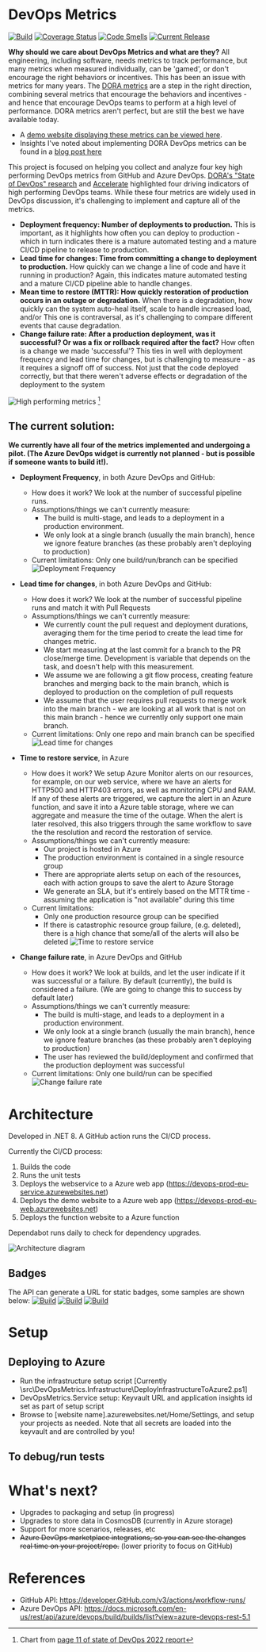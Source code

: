 # DevOps Metrics

[![Build](https://GitHub.com/samsmithnz/DevOpsMetrics/workflows/CI/CD/badge.svg)](https://GitHub.com/samsmithnz/DevOpsMetrics/actions?query=workflow%3ACI%2FCD)
[![Coverage Status](https://coveralls.io/repos/github/samsmithnz/DevOpsMetrics/badge.svg?branch=main)](https://coveralls.io/github/samsmithnz/DevOpsMetrics?branch=main)
[![Code Smells](https://sonarcloud.io/api/project_badges/measure?project=samsmithnz_DevOpsMetrics&metric=code_smells)](https://sonarcloud.io/summary/new_code?id=samsmithnz_DevOpsMetrics)
[![Current Release](https://img.shields.io/github/release/samsmithnz/DevOpsMetrics/all.svg)](https://github.com/samsmithnz/DevOpsMetrics/releases)


**Why should we care about DevOps Metrics and what are they?** All engineering, including software, needs metrics to track performance, but many metrics when measured individually, can be 'gamed', or don't encourage the right behaviors or incentives. This has been an issue with metrics for many years. The [DORA metrics](https://services.google.com/fh/files/misc/state-of-devops-2019.pdf) are a step in the right direction, combining several metrics that encourage the behaviors and incentives - and hence that encourage DevOps teams to perform at a high level of performance.  DORA metrics aren't perfect, but are still the best we have available today.
- A [demo website displaying these metrics can be viewed here](https://devops-prod-eu-web.azurewebsites.net/).
- Insights I've noted about implementing DORA DevOps metrics can be found in a [blog post here](https://samlearnsazure.blog/2020/04/30/high-performing-devops-metrics/)

This project is focused on helping you collect and analyze four key high performing DevOps metrics from GitHub and Azure DevOps. [DORA's "State of DevOps" research](https://cloud.google.com/blog/products/devops-sre/announcing-dora-2021-accelerate-state-of-devops-report) and [Accelerate](https://www.amazon.com/Accelerate-Software-Performing-Technology-Organizations/dp/1942788339) highlighted four driving indicators of high performing DevOps teams. While these four metrics are widely used in DevOps discussion, it's challenging to implement and capture all of the metrics.

- **Deployment frequency: Number of deployments to production.** This is important, as it highlights how often you can deploy to production - which in turn indicates there is a mature automated testing and a mature CI/CD pipeline to release to production.
- **Lead time for changes: Time from committing a change to deployment to production.** How quickly can we change a line of code and have it running in production? Again, this indicates mature automated testing and a mature CI/CD pipeline able to handle changes.
- **Mean time to restore (MTTR): How quickly restoration of production occurs in an outage or degradation.** When there is a degradation, how quickly can the system auto-heal itself, scale to handle increased load, and/or This one is contraversal, as it's challenging to compare different events that cause degradation. 
- **Change failure rate: After a production deployment, was it successful? Or was a fix or rollback required after the fact?** How often is a change we made 'successful'? This ties in well with deployment frequency and lead time for changes, but is challenging to measure - as it requires a signoff off of success. Not just that the code deployed correctly, but that there weren't adverse effects or degradation of the deployment to the system

![High performing metrics](https://user-images.githubusercontent.com/8389039/212061370-6984b2c3-bc13-4d92-8afc-0068be4cdde1.png)
[^1]

## The current solution:
**We currently have all four of the metrics implemented and undergoing a pilot. (The Azure DevOps widget is currently not planned - but is possible if someone wants to build it!).**

- **Deployment Frequency**, in both Azure DevOps and GitHub:
  - How does it work? We look at the number of successful pipeline runs. 
  - Assumptions/things we can't currently measure: 
      - The build is multi-stage, and leads to a deployment in a production environment.
      - We only look at a single branch (usually the main branch), hence we ignore feature branches (as these probably aren't deploying to production)
  - Current limitations: Only one build/run/branch can be specified
![Deployment Frequency](https://github.com/samsmithnz/DevOpsMetrics/blob/main/ReadmeImages/DeploymentFrequencyDemo.png)

- **Lead time for changes**, in both Azure DevOps and GitHub:
  - How does it work? We look at the number of successful pipeline runs and match it with Pull Requests 
  - Assumptions/things we can't currently measure:
      - We currently count the pull request and deployment durations, averaging them for the time period to create the lead time for changes metric.
      - We start measuring at the last commit for a branch to the PR close/merge time. Development is variable that depends on the task, and doesn't help with this measurement.
      - We assume we are following a git flow process, creating feature branches and merging back to the main branch, which is deployed to production on the completion of pull requests
      - We assume that the user requires pull requests to merge work into the main branch - we are looking at all work that is not on this main branch - hence we currently only support one main branch.
  - Current limitations: Only one repo and main branch can be specified
![Lead time for changes](https://github.com/samsmithnz/DevOpsMetrics/blob/main/ReadmeImages/LeadTimeForChanges.png)

- **Time to restore service**, in Azure
  - How does it work? We setup Azure Monitor alerts on our resources, for example, on our web service, where we have an alerts for HTTP500 and HTTP403 errors, as well as monitoring CPU and RAM. If any of these alerts are triggered, we capture the alert in an Azure function, and save it into a Azure table storage, where we can aggregate and measure the time of the outage. When the alert is later resolved, this also triggers through the same workflow to save the the resolution and record the restoration of service. 
  - Assumptions/things we can't currently measure:
      - Our project is hosted in Azure
      - The production environment is contained in a single resource group
      - There are appropriate alerts setup on each of the resources, each with action groups to save the alert to Azure Storage 
      - We generate an SLA, but it's entirely based on the MTTR time - assuming the application is "not available" during this time
  - Current limitations: 
      - Only one production resource group can be specified
      - If there is catastrophic resource group failure, (e.g. deleted), there is a high chance that some/all of the alerts will also be deleted
![Time to restore service](https://github.com/samsmithnz/DevOpsMetrics/blob/main/ReadmeImages/TimeToRestoreService.png)

- **Change failure rate**, in Azure DevOps and GitHub
  - How does it work? We look at builds, and let the user indicate if it was successful or a failure. By default (currently), the build is considered a failure. (We are going to change this to success by default later) 
  - Assumptions/things we can't currently measure:
      - The build is multi-stage, and leads to a deployment in a production environment.
      - We only look at a single branch (usually the main branch), hence we ignore feature branches (as these probably aren't deploying to production)
      - The user has reviewed the build/deployment and confirmed that the production deployment was successful
  - Current limitations: Only one build/run can be specified
![Change failure rate](https://github.com/samsmithnz/DevOpsMetrics/blob/main/ReadmeImages/ChangeFailureRate.png)

# Architecture
Developed in .NET 8. A GitHub action runs the CI/CD process. 

Currently the CI/CD process: 
1. Builds the code
2. Runs the unit tests
3. Deploys the webservice to a Azure web app (https://devops-prod-eu-service.azurewebsites.net)
4. Deploys the demo website to a Azure web app (https://devops-prod-eu-web.azurewebsites.net)
4. Deploys the function website to a Azure function 

Dependabot runs daily to check for dependency upgrades. 

![Architecture diagram](https://github.com/samsmithnz/DevOpsMetrics/blob/main/ReadmeImages/Architecture.png)

## Badges
The API can generate a URL for static badges, some samples are shown below:
[![Build](https://img.shields.io/badge/Lead%20time%20for%20changes-High-green)](https://img.shields.io/badge/Lead%20time%20for%20changes-High-green) [![Build](https://img.shields.io/badge/Time%20to%20restore%20service-Medium-orange)](https://img.shields.io/badge/Time%20to%20restore%20service-Medium-orange) [![Build](https://img.shields.io/badge/Change%20failure%20rate-Low-red)](https://img.shields.io/badge/Change%20failure%20rate-Low-red)

# Setup

## Deploying to Azure

- Run the infrastructure setup script [Currently \src\DevOpsMetrics.Infrastructure\DeployInfrastructureToAzure2.ps1]
- DevOpsMetrics.Service setup: Keyvault URL and application insights id set as part of setup script
- Browse to [website name].azurewebsites.net/Home/Settings, and setup your projects as needed. Note that all secrets are loaded into the keyvault and are controlled by you!

## To debug/run tests

# What's next?
- Upgrades to packaging and setup (in progress)
- Upgrades to store data in CosmosDB (currently in Azure storage)
- Support for more scenarios, releases, etc
- ~~Azure DevOps marketplace integrations, so you can see the changes real time on your project/repo.~~ (lower priority to focus on GitHub)

# References

- GitHub API: https://developer.GitHub.com/v3/actions/workflow-runs/
- Azure DevOps API: https://docs.microsoft.com/en-us/rest/api/azure/devops/build/builds/list?view=azure-devops-rest-5.1

[^1]: Chart from [page 11 of state of DevOps 2022 report](https://cloud.google.com/devops/state-of-devops)